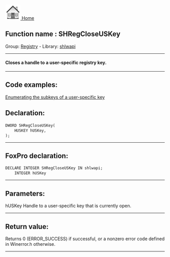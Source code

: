 [<img src="../../images/home.png"> Home ](https://github.com/VFPX/Win32API)  

## Function name : SHRegCloseUSKey
Group: [Registry](../../functions_group.md#Registry)  -  Library: [shlwapi](../../libraries.md#shlwapi)  
***  


#### Closes a handle to a user-specific registry key.
***  


## Code examples:
[Enumerating the subkeys of a user-specific key](../../samples/sample_129.md)  

## Declaration:
```foxpro  
DWORD SHRegCloseUSKey(
    HUSKEY hUSKey,
);  
```  
***  


## FoxPro declaration:
```foxpro  
DECLARE INTEGER SHRegCloseUSKey IN shlwapi;
	INTEGER hUSKey  
```  
***  


## Parameters:
hUSKey 
Handle to a user-specific key that is currently open.  
***  


## Return value:
Returns 0 (ERROR_SUCCESS) if successful, or a nonzero error code defined in Winerror.h otherwise.  
***  

